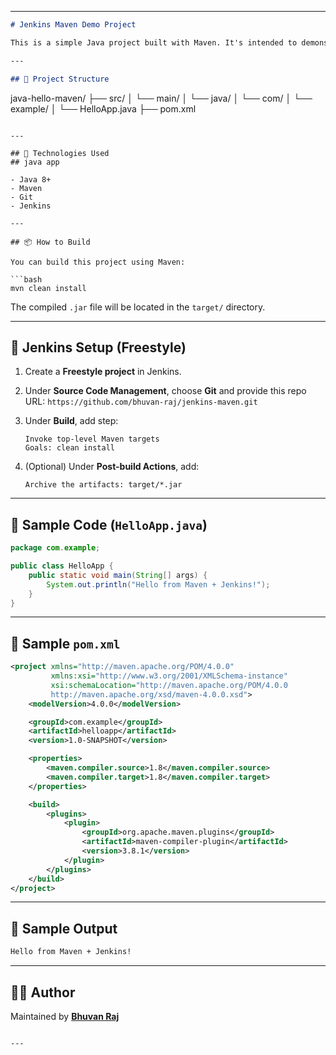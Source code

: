 

---

```markdown
# Jenkins Maven Demo Project

This is a simple Java project built with Maven. It's intended to demonstrate Jenkins Freestyle project integration with GitHub and Maven build automation.

---

## 📁 Project Structure

```

java-hello-maven/
├── src/
│   └── main/
│       └── java/
│           └── com/
│               └── example/
│                   └── HelloApp.java
├── pom.xml

````

---

## 🚀 Technologies Used
## java app

- Java 8+
- Maven
- Git
- Jenkins

---

## 📦 How to Build

You can build this project using Maven:

```bash
mvn clean install
````

The compiled `.jar` file will be located in the `target/` directory.

---

## 🤖 Jenkins Setup (Freestyle)

1. Create a **Freestyle project** in Jenkins.
2. Under **Source Code Management**, choose **Git** and provide this repo URL:
   `https://github.com/bhuvan-raj/jenkins-maven.git`
3. Under **Build**, add step:

   ```
   Invoke top-level Maven targets
   Goals: clean install
   ```
4. (Optional) Under **Post-build Actions**, add:

   ```
   Archive the artifacts: target/*.jar
   ```

---

## 🧪 Sample Code (`HelloApp.java`)

```java
package com.example;

public class HelloApp {
    public static void main(String[] args) {
        System.out.println("Hello from Maven + Jenkins!");
    }
}
```

---

## 🧾 Sample `pom.xml`

```xml
<project xmlns="http://maven.apache.org/POM/4.0.0" 
         xmlns:xsi="http://www.w3.org/2001/XMLSchema-instance"
         xsi:schemaLocation="http://maven.apache.org/POM/4.0.0 
         http://maven.apache.org/xsd/maven-4.0.0.xsd">
    <modelVersion>4.0.0</modelVersion>

    <groupId>com.example</groupId>
    <artifactId>helloapp</artifactId>
    <version>1.0-SNAPSHOT</version>

    <properties>
        <maven.compiler.source>1.8</maven.compiler.source>
        <maven.compiler.target>1.8</maven.compiler.target>
    </properties>

    <build>
        <plugins>
            <plugin>
                <groupId>org.apache.maven.plugins</groupId>
                <artifactId>maven-compiler-plugin</artifactId>
                <version>3.8.1</version>
            </plugin>
        </plugins>
    </build>
</project>
```

---

## 📄 Sample Output

```bash
Hello from Maven + Jenkins!
```

---

## 🙋‍♂️ Author

Maintained by **[Bhuvan Raj](https://github.com/bhuvan-raj)**

```

---


```

